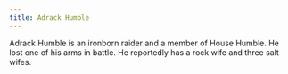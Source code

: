 ```yaml
---
title: Adrack Humble
---
```


Adrack Humble is an ironborn raider and a member of House Humble. He lost one of his arms in battle. He reportedly has a rock wife and three salt wifes.


